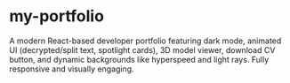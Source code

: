 # my-portfolio
A modern React-based developer portfolio featuring dark mode, animated UI (decrypted/split text, spotlight cards), 3D model viewer, download CV button, and dynamic backgrounds like hyperspeed and light rays. Fully responsive and visually engaging.
